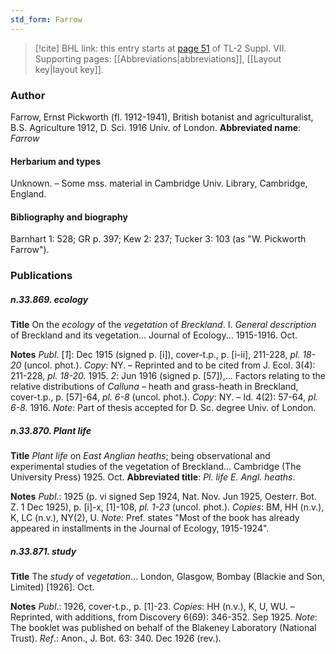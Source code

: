 ```yaml
---
std_form: Farrow
---
```


> [!cite] BHL link: this entry starts at [page 51](https://www.biodiversitylibrary.org/page/33259555) of TL-2 Suppl. VII.
> Supporting pages: [[Abbreviations|abbreviations]], [[Layout key|layout key]].

### Author

Farrow, Ernst Pickworth (fl. 1912-1941), British botanist and agriculturalist, B.S. Agriculture 1912, D. Sci. 1916 Univ. of London. 
**Abbreviated name**: *Farrow*

#### Herbarium and types

Unknown. – Some mss. material in Cambridge Univ. Library, Cambridge, England.

#### Bibliography and biography

Barnhart 1: 528; GR p. 397; Kew 2: 237; Tucker 3: 103 (as "W. Pickworth Farrow").

### Publications

##### n.33.869. ecology

**Title**
On the *ecology* of the *vegetation* of *Breckland*. I. *General description* of Breckland and its vegetation... Journal of Ecology... 1915-1916. Oct.

**Notes**
*Publ*. \[*1*\]: Dec 1915 (signed p. \[i\]), cover-t.p., p. \[i-ii\], 211-228, *pl. 18-20* (uncol. phot.).
*Copy*: NY. – Reprinted and to be cited from J. Ecol. 3(4): 211-228, *pl. 18-20.* 1915.
*2*: Jun 1916 (signed p. \[57\]),... Factors relating to the relative distributions of *Calluna* – heath and grass-heath in Breckland, cover-t.p., p. \[57\]-64, *pl. 6-8* (uncol. phot.). *Copy*: NY. – Id. 4(2): 57-64, *pl. 6-8.* 1916.
*Note*: Part of thesis accepted for D. Sc. degree Univ. of London.

##### n.33.870. Plant life

**Title**
*Plant life* on *East Anglian heaths*; being observational and experimental studies of the vegetation of Breckland... Cambridge (The University Press) 1925. Oct.
**Abbreviated title**: *Pl. life E. Angl. heaths*.

**Notes**
*Publ*.: 1925 (p. vi signed Sep 1924, Nat. Nov. Jun 1925, Oesterr. Bot. Z. 1 Dec 1925), p. \[i\]-x, \[1\]-108, *pl. 1-23* (uncol. phot.). *Copies*: BM, HH (n.v.), K, LC (n.v.), NY(2), U.
*Note*: Pref. states "Most of the book has already appeared in installments in the Journal of Ecology, 1915-1924".

##### n.33.871. study

**Title**
The *study* of *vegetation*... London, Glasgow, Bombay (Blackie and Son, Limited) \[1926\]. Oct.

**Notes**
*Publ*.: 1926, cover-t.p., p. \[1\]-23. *Copies*: HH (n.v.), K, U, WU. – Reprinted, with additions, from Discovery 6(69): 346-352. Sep 1925.
*Note*: The booklet was published on behalf of the Blakeney Laboratory (National Trust).
*Ref*.: Anon., J. Bot. 63: 340. Dec 1926 (rev.).

